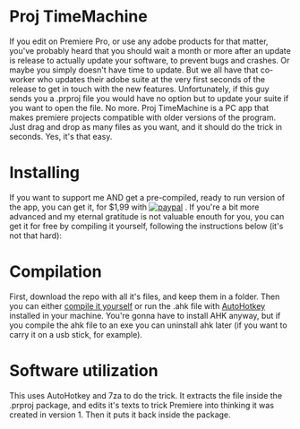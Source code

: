 # Proj TimeMachine
If you edit on Premiere Pro, or use any adobe products for that matter, you've probably heard that you should wait a month or more after an update is release to actually update your software, to prevent bugs and crashes. Or maybe you simply doesn't have time to update. But we all have that co-worker who updates their adobe suite at the very first seconds of the release to get in touch with the new features. Unfortunately, if this guy sends you a .prproj file you would have no option but to update your suite if you want to open the file. No more.
Proj TimeMachine is a PC app that makes premiere projects compatible with older versions of the program. Just drag and drop as many files as you want, and it should do the trick in seconds. Yes, it's that easy.


# Installing
If you want to support me AND get a pre-compiled, ready to run version of the app, you can get it, for $1,99 with [![paypal](https://www.paypalobjects.com/webstatic/en_US/i/buttons/pp-acceptance-small.png)](https://www.paypal.com/cgi-bin/webscr?cmd=_s-xclick&hosted_button_id=YAJSCD6JK8BN6) .
If you're a bit more advanced and my eternal gratitude is not valuable enouth for you, you can get it for free by compiling it yourself, following the instructions below (it's not that hard):


# Compilation
First, download the repo with all it's files, and keep them in a folder. Then you can either <a href="https://www.autohotkey.com/docs/Scripts.htm#ahk2exe">compile it yourself</a> or run the .ahk file with <a href="https://www.autohotkey.com/">AutoHotkey</a> installed in your machine. You're gonna have to install AHK anyway, but if you compile the ahk file to an exe you can uninstall ahk later (if you want to carry it on a usb stick, for example).


# Software utilization
This uses AutoHotkey and 7za to do the trick. It extracts the file inside the .prproj package, and edits it's texts to trick Premiere into thinking it was created in version 1. Then it puts it back inside the package.

